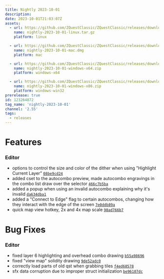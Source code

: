 ```yaml
---
title: Nightly 2023-10-01
description: 
date: 2023-10-01T21:03:07Z
assets: 
  - url: https://github.com/ZQuestClassic/ZQuestClassic/releases/download/nightly-2023-10-01/nightly-2023-10-01-linux.tar.gz
    name: nightly-2023-10-01-linux.tar.gz
    platform: linux

  - url: https://github.com/ZQuestClassic/ZQuestClassic/releases/download/nightly-2023-10-01/nightly-2023-10-01-mac.dmg
    name: nightly-2023-10-01-mac.dmg
    platform: mac

  - url: https://github.com/ZQuestClassic/ZQuestClassic/releases/download/nightly-2023-10-01/nightly-2023-10-01-windows-x64.zip
    name: nightly-2023-10-01-windows-x64.zip
    platform: windows-x64

  - url: https://github.com/ZQuestClassic/ZQuestClassic/releases/download/nightly-2023-10-01/nightly-2023-10-01-windows-x86.zip
    name: nightly-2023-10-01-windows-x86.zip
    platform: windows-win32
prerelease: true
id: 123264872
tag_name: 'nightly-2023-10-01'
channel: '2.55'
tags:
  - releases
---
```




# Features

### Editor

- options to control the size and color of the dither when using "Highlight Current Layer" [`08be9cd24`](https://github.com/ZQuestClassic/ZQuestClassic/commit/08be9cd24873142a024f897469af03ab714a352d)
- added cset to the autocombo preview, made autocombo engravings in the combo list draw over the selector [`466c7b5ba`](https://github.com/ZQuestClassic/ZQuestClassic/commit/466c7b5ba1ba9e9af514a504e54cd9706cba7c49)
- added a popup when using an invalid autocombo explaining why it's invalid [`da634dba1`](https://github.com/ZQuestClassic/ZQuestClassic/commit/da634dba1259865cb89a4af963e3b1918d9dcbb8)
- added a "Connect to Edge" flag to certain autocombos, changing how they interact with the edge of the screen [`7e0ddb89a`](https://github.com/ZQuestClassic/ZQuestClassic/commit/7e0ddb89aeab882b9fbdb7b13786369a772d04ad)
- quick map view hotkey, 2x and 4x map scale [`98ad766b7`](https://github.com/ZQuestClassic/ZQuestClassic/commit/98ad766b7b0d78fd0b90194588340748e7a8e35b)

# Bug Fixes

### Editor

- fixed layer 6 highlighting and overhead combo drawing [`b55a98696`](https://github.com/ZQuestClassic/ZQuestClassic/commit/b55a98696482e0512916e0174e3dc754ad21c97b)
- fixed "view map" solidity drawing [`9de52adc0`](https://github.com/ZQuestClassic/ZQuestClassic/commit/9de52adc0e2861c60603b665b4adc526a856c1c5)
- correctly load parts of old qst when grabbing tiles [`f4ed68578`](https://github.com/ZQuestClassic/ZQuestClassic/commit/f4ed68578a2fbc27bbda62730f5b0b735ea65634)
- sfx data corruption due to improper struct initialization [`be96107dc`](https://github.com/ZQuestClassic/ZQuestClassic/commit/be96107dc0445a421dbc4faabfa4361c4e3e6318)

